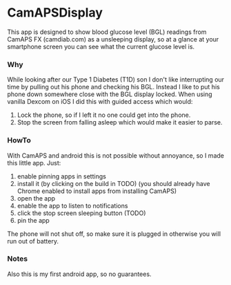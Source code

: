 # CamAPSDisplay

This app is designed to show blood glucose level (BGL) readings from CamAPS FX (camdiab.com) as a unsleeping display, so at a glance at your smartphone screen you can see what the current glucose level is.

### Why
While looking after our Type 1 Diabetes (T1D) son I don't like interrupting our time by pulling out his phone and checking his BGL.
Instead I like to put his phone down somewhere close with the BGL display locked.
When using vanilla Dexcom on iOS I did this with guided access which would:
1. Lock the phone, so if I left it no one could get into the phone.
2. Stop the screen from falling asleep which would make it easier to parse.

### HowTo
With CamAPS and android this is not possible without annoyance, so I made this little app.
Just:
1. enable pinning apps in settings
2. install it (by clicking on the build in TODO) (you should already have Chrome enabled to install apps from installing CamAPS)
3. open the app
4. enable the app to listen to notifications
5. click the stop screen sleeping button (TODO)
6. pin the app

The phone will not shut off, so make sure it is plugged in otherwise you will run out of battery.

### Notes
Also this is my first android app, so no guarantees.
